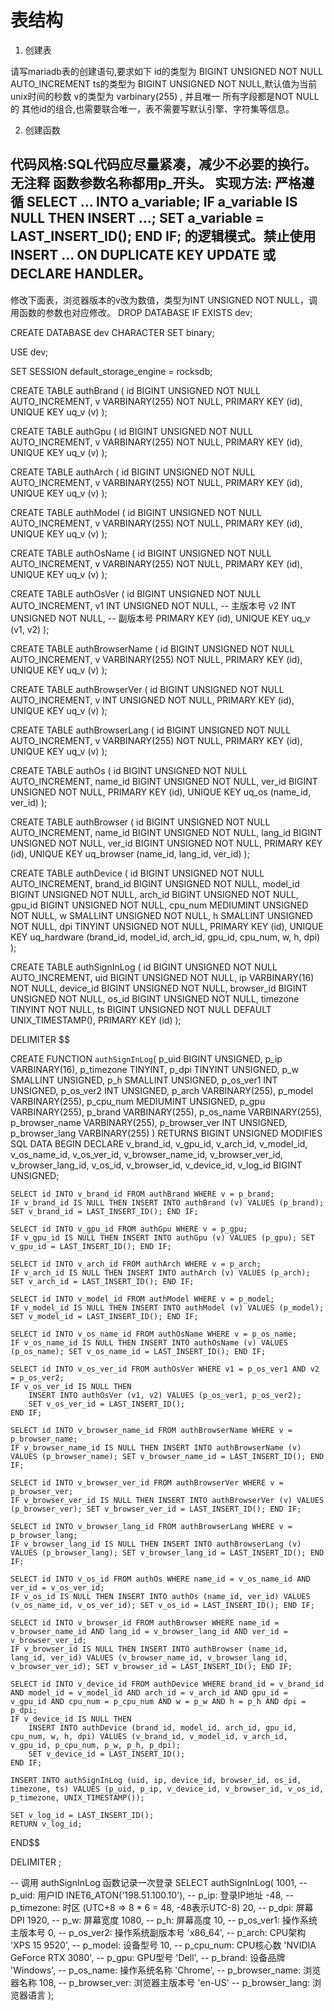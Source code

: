 # 表结构

1. 创建表

请写mariadb表的创建语句,要求如下
id的类型为 BIGINT UNSIGNED NOT NULL AUTO_INCREMENT
ts的类型为 BIGINT UNSIGNED NOT NULL,默认值为当前unix时间的秒数
v的类型为 varbinary(255) , 并且唯一
所有字段都是NOT NULL的
其他id的组合,也需要联合唯一，表不需要写默认引擎、字符集等信息。

2. 创建函数

代码风格:SQL代码应尽量紧凑，减少不必要的换行。无注释
函数参数名称都用p_开头。
实现方法: 严格遵循 SELECT ... INTO a_variable; IF a_variable IS NULL THEN INSERT ...; SET a_variable = LAST_INSERT_ID(); END IF; 的逻辑模式。禁止使用 INSERT ... ON DUPLICATE KEY UPDATE 或 DECLARE HANDLER。
---


修改下面表，浏览器版本的v改为数值，类型为INT UNSIGNED NOT NULL，调用函数的参数也对应修改。
DROP DATABASE IF EXISTS dev;

CREATE DATABASE dev CHARACTER SET binary;

USE dev;

SET SESSION default_storage_engine = rocksdb;

CREATE TABLE authBrand (
    id BIGINT UNSIGNED NOT NULL AUTO_INCREMENT,
    v VARBINARY(255) NOT NULL,
    PRIMARY KEY (id),
    UNIQUE KEY uq_v (v)
);

CREATE TABLE authGpu (
    id BIGINT UNSIGNED NOT NULL AUTO_INCREMENT,
    v VARBINARY(255) NOT NULL,
    PRIMARY KEY (id),
    UNIQUE KEY uq_v (v)
);

CREATE TABLE authArch (
    id BIGINT UNSIGNED NOT NULL AUTO_INCREMENT,
    v VARBINARY(255) NOT NULL,
    PRIMARY KEY (id),
    UNIQUE KEY uq_v (v)
);

CREATE TABLE authModel (
    id BIGINT UNSIGNED NOT NULL AUTO_INCREMENT,
    v VARBINARY(255) NOT NULL,
    PRIMARY KEY (id),
    UNIQUE KEY uq_v (v)
);

CREATE TABLE authOsName (
    id BIGINT UNSIGNED NOT NULL AUTO_INCREMENT,
    v VARBINARY(255) NOT NULL,
    PRIMARY KEY (id),
    UNIQUE KEY uq_v (v)
);

CREATE TABLE authOsVer (
    id BIGINT UNSIGNED NOT NULL AUTO_INCREMENT,
    v1 INT UNSIGNED NOT NULL, -- 主版本号
    v2 INT UNSIGNED NOT NULL, -- 副版本号
    PRIMARY KEY (id),
    UNIQUE KEY uq_v (v1, v2)
);

CREATE TABLE authBrowserName (
    id BIGINT UNSIGNED NOT NULL AUTO_INCREMENT,
    v VARBINARY(255) NOT NULL,
    PRIMARY KEY (id),
    UNIQUE KEY uq_v (v)
);

CREATE TABLE authBrowserVer (
    id BIGINT UNSIGNED NOT NULL AUTO_INCREMENT,
    v INT UNSIGNED NOT NULL,
    PRIMARY KEY (id),
    UNIQUE KEY uq_v (v)
);

CREATE TABLE authBrowserLang (
    id BIGINT UNSIGNED NOT NULL AUTO_INCREMENT,
    v VARBINARY(255) NOT NULL,
    PRIMARY KEY (id),
    UNIQUE KEY uq_v (v)
);

CREATE TABLE authOs (
    id BIGINT UNSIGNED NOT NULL AUTO_INCREMENT,
    name_id BIGINT UNSIGNED NOT NULL,
    ver_id BIGINT UNSIGNED NOT NULL,
    PRIMARY KEY (id),
    UNIQUE KEY uq_os (name_id, ver_id)
);

CREATE TABLE authBrowser (
    id BIGINT UNSIGNED NOT NULL AUTO_INCREMENT,
    name_id BIGINT UNSIGNED NOT NULL,
    lang_id BIGINT UNSIGNED NOT NULL,
    ver_id BIGINT UNSIGNED NOT NULL,
    PRIMARY KEY (id),
    UNIQUE KEY uq_browser (name_id, lang_id, ver_id)
);

CREATE TABLE authDevice (
    id BIGINT UNSIGNED NOT NULL AUTO_INCREMENT,
    brand_id BIGINT UNSIGNED NOT NULL,
    model_id BIGINT UNSIGNED NOT NULL,
    arch_id BIGINT UNSIGNED NOT NULL,
    gpu_id BIGINT UNSIGNED NOT NULL,
    cpu_num MEDIUMINT UNSIGNED NOT NULL,
    w SMALLINT UNSIGNED NOT NULL,
    h SMALLINT UNSIGNED NOT NULL,
    dpi TINYINT UNSIGNED NOT NULL,
    PRIMARY KEY (id),
    UNIQUE KEY uq_hardware (brand_id, model_id, arch_id, gpu_id, cpu_num, w, h, dpi)
);

CREATE TABLE authSignInLog (
  id BIGINT UNSIGNED NOT NULL AUTO_INCREMENT,
  uid BIGINT UNSIGNED NOT NULL,
  ip VARBINARY(16) NOT NULL,
  device_id BIGINT UNSIGNED NOT NULL,
  browser_id BIGINT UNSIGNED NOT NULL,
  os_id BIGINT UNSIGNED NOT NULL,
  timezone TINYINT NOT NULL,
  ts BIGINT UNSIGNED NOT NULL DEFAULT UNIX_TIMESTAMP(),
  PRIMARY KEY (id)
);

DELIMITER $$

CREATE FUNCTION `authSignInLog`(
    p_uid BIGINT UNSIGNED,
    p_ip VARBINARY(16),
    p_timezone TINYINT,
    p_dpi TINYINT UNSIGNED,
    p_w SMALLINT UNSIGNED,
    p_h SMALLINT UNSIGNED,
    p_os_ver1 INT UNSIGNED,
    p_os_ver2 INT UNSIGNED,
    p_arch VARBINARY(255),
    p_model VARBINARY(255),
    p_cpu_num MEDIUMINT UNSIGNED,
    p_gpu VARBINARY(255),
    p_brand VARBINARY(255),
    p_os_name VARBINARY(255),
    p_browser_name VARBINARY(255),
    p_browser_ver INT UNSIGNED,
    p_browser_lang VARBINARY(255)
)
RETURNS BIGINT UNSIGNED
MODIFIES SQL DATA
BEGIN
    DECLARE v_brand_id, v_gpu_id, v_arch_id, v_model_id, v_os_name_id, v_os_ver_id, v_browser_name_id, v_browser_ver_id, v_browser_lang_id, v_os_id, v_browser_id, v_device_id, v_log_id BIGINT UNSIGNED;

    SELECT id INTO v_brand_id FROM authBrand WHERE v = p_brand;
    IF v_brand_id IS NULL THEN INSERT INTO authBrand (v) VALUES (p_brand); SET v_brand_id = LAST_INSERT_ID(); END IF;

    SELECT id INTO v_gpu_id FROM authGpu WHERE v = p_gpu;
    IF v_gpu_id IS NULL THEN INSERT INTO authGpu (v) VALUES (p_gpu); SET v_gpu_id = LAST_INSERT_ID(); END IF;

    SELECT id INTO v_arch_id FROM authArch WHERE v = p_arch;
    IF v_arch_id IS NULL THEN INSERT INTO authArch (v) VALUES (p_arch); SET v_arch_id = LAST_INSERT_ID(); END IF;

    SELECT id INTO v_model_id FROM authModel WHERE v = p_model;
    IF v_model_id IS NULL THEN INSERT INTO authModel (v) VALUES (p_model); SET v_model_id = LAST_INSERT_ID(); END IF;

    SELECT id INTO v_os_name_id FROM authOsName WHERE v = p_os_name;
    IF v_os_name_id IS NULL THEN INSERT INTO authOsName (v) VALUES (p_os_name); SET v_os_name_id = LAST_INSERT_ID(); END IF;

    SELECT id INTO v_os_ver_id FROM authOsVer WHERE v1 = p_os_ver1 AND v2 = p_os_ver2;
    IF v_os_ver_id IS NULL THEN
        INSERT INTO authOsVer (v1, v2) VALUES (p_os_ver1, p_os_ver2);
        SET v_os_ver_id = LAST_INSERT_ID();
    END IF;

    SELECT id INTO v_browser_name_id FROM authBrowserName WHERE v = p_browser_name;
    IF v_browser_name_id IS NULL THEN INSERT INTO authBrowserName (v) VALUES (p_browser_name); SET v_browser_name_id = LAST_INSERT_ID(); END IF;

    SELECT id INTO v_browser_ver_id FROM authBrowserVer WHERE v = p_browser_ver;
    IF v_browser_ver_id IS NULL THEN INSERT INTO authBrowserVer (v) VALUES (p_browser_ver); SET v_browser_ver_id = LAST_INSERT_ID(); END IF;

    SELECT id INTO v_browser_lang_id FROM authBrowserLang WHERE v = p_browser_lang;
    IF v_browser_lang_id IS NULL THEN INSERT INTO authBrowserLang (v) VALUES (p_browser_lang); SET v_browser_lang_id = LAST_INSERT_ID(); END IF;

    SELECT id INTO v_os_id FROM authOs WHERE name_id = v_os_name_id AND ver_id = v_os_ver_id;
    IF v_os_id IS NULL THEN INSERT INTO authOs (name_id, ver_id) VALUES (v_os_name_id, v_os_ver_id); SET v_os_id = LAST_INSERT_ID(); END IF;

    SELECT id INTO v_browser_id FROM authBrowser WHERE name_id = v_browser_name_id AND lang_id = v_browser_lang_id AND ver_id = v_browser_ver_id;
    IF v_browser_id IS NULL THEN INSERT INTO authBrowser (name_id, lang_id, ver_id) VALUES (v_browser_name_id, v_browser_lang_id, v_browser_ver_id); SET v_browser_id = LAST_INSERT_ID(); END IF;

    SELECT id INTO v_device_id FROM authDevice WHERE brand_id = v_brand_id AND model_id = v_model_id AND arch_id = v_arch_id AND gpu_id = v_gpu_id AND cpu_num = p_cpu_num AND w = p_w AND h = p_h AND dpi = p_dpi;
    IF v_device_id IS NULL THEN
        INSERT INTO authDevice (brand_id, model_id, arch_id, gpu_id, cpu_num, w, h, dpi) VALUES (v_brand_id, v_model_id, v_arch_id, v_gpu_id, p_cpu_num, p_w, p_h, p_dpi);
        SET v_device_id = LAST_INSERT_ID();
    END IF;

    INSERT INTO authSignInLog (uid, ip, device_id, browser_id, os_id, timezone, ts) VALUES (p_uid, p_ip, v_device_id, v_browser_id, v_os_id, p_timezone, UNIX_TIMESTAMP());

    SET v_log_id = LAST_INSERT_ID();
    RETURN v_log_id;
END$$

DELIMITER ;

-- 调用 authSignInLog 函数记录一次登录
SELECT authSignInLog(
    1001,                           -- p_uid: 用户ID
    INET6_ATON('198.51.100.10'),    -- p_ip: 登录IP地址
    -48,                            -- p_timezone: 时区 (UTC+8 => 8 * 6 = 48, -48表示UTC-8)
    20,                             -- p_dpi: 屏幕DPI
    1920,                           -- p_w: 屏幕宽度
    1080,                           -- p_h: 屏幕高度
    10,                             -- p_os_ver1: 操作系统主版本号
    0,                              -- p_os_ver2: 操作系统副版本号
    'x86_64',                       -- p_arch: CPU架构
    'XPS 15 9520',                  -- p_model: 设备型号
    10,                             -- p_cpu_num: CPU核心数
    'NVIDIA GeForce RTX 3080',      -- p_gpu: GPU型号
    'Dell',                         -- p_brand: 设备品牌
    'Windows',                      -- p_os_name: 操作系统名称
    'Chrome',                       -- p_browser_name: 浏览器名称
    108,                            -- p_browser_ver: 浏览器主版本号
    'en-US'                         -- p_browser_lang: 浏览器语言
);

